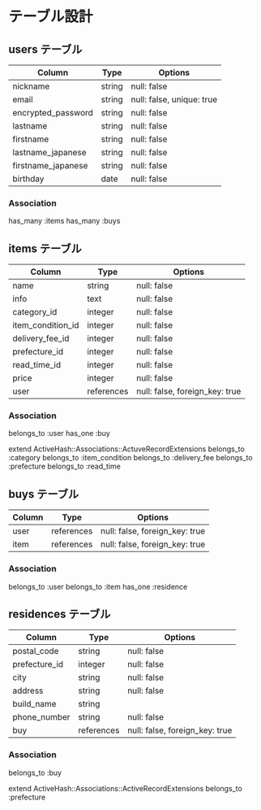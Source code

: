 # テーブル設計

## users テーブル

| Column              | Type      | Options                    |
| ------------------- | --------- | -------------------------- |
| nickname            | string    | null: false                |
| email               | string    | null: false, unique: true  |
| encrypted_password  | string    | null: false                |
| lastname            | string    | null: false                |
| firstname           | string    | null: false                |
| lastname_japanese   | string    | null: false                |
| firstname_japanese  | string    | null: false                |
| birthday            | date      | null: false                |

### Association
has_many :items
has_many :buys


## items テーブル

| Column              | Type        | Options                        |
| ------------------- | ----------- | ------------------------------ |
| name                | string      | null: false                    |
| info                | text        | null: false                    |
| category_id         | integer     | null: false                    |
| item_condition_id   | integer     | null: false                    |
| delivery_fee_id     | integer     | null: false                    |
| prefecture_id       | integer     | null: false                    |
| read_time_id        | integer     | null: false                    |
| price               | integer     | null: false                    |
| user                | references  | null: false, foreign_key: true |


### Association
belongs_to :user
has_one :buy

extend ActiveHash::Associations::ActuveRecordExtensions
belongs_to :category
belongs_to :item_condition
belongs_to :delivery_fee
belongs_to :prefecture
belongs_to :read_time



## buys テーブル

| Column              | Type        | Options                        |
| ------------------- | ----------- | ------------------------------ |
| user                | references  | null: false, foreign_key: true |
| item                | references  | null: false, foreign_key: true |


### Association
belongs_to :user
belongs_to :item
has_one :residence


## residences テーブル

| Column              | Type        | Options                        |
| ------------------- | ----------- | ------------------------------ |
| postal_code         | string      | null: false                    |
| prefecture_id       | integer     | null: false                    |
| city                | string      | null: false                    |
| address             | string      | null: false                    |
| build_name          | string      |                                |
| phone_number        | string      | null: false                    |
| buy                 | references  | null: false, foreign_key: true |


### Association
belongs_to :buy

extend ActiveHash::Associations::ActiveRecordExtensions
belongs_to :prefecture
